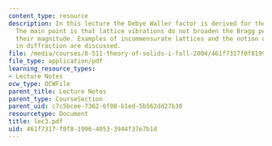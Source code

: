 ```yaml
---
content_type: resource
description: In this lecture the Debye Waller factor is derived for the Einstein model.
  The main point is that lattice vibrations do not broaden the Bragg peaks, only reduce
  their magnitude. Examples of incommensurate lattices and the notion of sidebands
  in diffraction are discussed.
file: /media/courses/8-511-theory-of-solids-i-fall-2004/461f7317f0f8199640533944f37e7b1d_lec3.pdf
file_type: application/pdf
learning_resource_types:
- Lecture Notes
ocw_type: OCWFile
parent_title: Lecture Notes
parent_type: CourseSection
parent_uid: c7c5bcee-7362-6f08-b1ed-5b562dd27b30
resourcetype: Document
title: lec3.pdf
uid: 461f7317-f0f8-1996-4053-3944f37e7b1d
---
```

